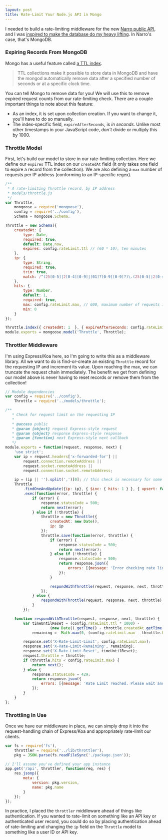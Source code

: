```yaml
---
layout: post
title: Rate-Limit Your Node.js API in Mongo
---
```


I needed to build a rate-limiting middleware for the new [Narro public API][1], and I was [inspired to make the database do my heavy lifting][3]. In Narro's case, that's MongoDB.

### Expiring Records From MongoDB

Mongo has a useful feature called [a TTL index][2].

> TTL collections make it possible to store data in MongoDB and have the mongod automatically remove data after a specified number of seconds or at a specific clock time.

You can tell Mongo to remove data for you! We will use this to remove expired request counts from our rate-limiting check. There are a couple important things to note about this feature:

- As an index, it is set upon collection creation. If you want to change it, you'll have to do so manually.
- The index-specific field, `expireAfterSeconds`, is _in seconds_. Unlike most other timestamps in your JavaScript code, _don't_ divide or multiply this by 1000.

### Throttle Model

First, let's build our model to store in our rate-limiting collection. Here we define our `expires` TTL index on our `createdAt` field (it only takes one field to expire a record from the collection). We are also defining a `max` number of requests per IP address (conforming to an IP-specific regex).

~~~ js
/**
 * A rate-limiting Throttle record, by IP address
 * models/throttle.js
 */
var Throttle,
    mongoose = require('mongoose'),
    config = require('../config'),
    Schema = mongoose.Schema;

Throttle = new Schema({
    createdAt: {
        type: Date,
        required: true,
        default: Date.now,
        expires: config.rateLimit.ttl // (60 * 10), ten minutes
    },
    ip: {
        type: String,
        required: true,
        trim: true,
        match: /^(25[0-5]|2[0-4][0-9]|[01]?[0-9][0-9]?)\.(25[0-5]|2[0-4][0-9]|[01]?[0-9][0-9]?)\.(25[0-5]|2[0-4][0-9]|[01]?[0-9][0-9]?)\.(25[0-5]|2[0-4][0-9]|[01]?[0-9][0-9]?)$/
    },
    hits: {
        type: Number,
        default: 1,
        required: true,
        max: config.rateLimit.max, // 600, maximum number of requests in out TTL defined above
        min: 0
    }
});

Throttle.index({ createdAt: 1  }, { expireAfterSeconds: config.rateLimit.ttl });
module.exports = mongoose.model('Throttle', Throttle);
~~~

### Throttler Middleware

I'm using Express/Koa here, so I'm going to write this as a middleware library. All we want to do is find-or-create an existing `Throttle` record for the requesting IP and increment its value. Upon reaching the max, we can truncate the request chain immediately. The benefit we get from defining our model above is never having to reset records or remove them from the collection!

~~~js
// Module dependencies
var config = require('../config'),
    Throttle = require('../models/throttle');

/**
   * Check for request limit on the requesting IP
   *  
   * @access public
   * @param {object} request Express-style request
   * @param {object} response Express-style response
   * @param {function} next Express-style next callback
   */ 
module.exports = function(request, response, next) {
    'use strict';
    var ip = request.headers['x-forwarded-for'] ||
        request.connection.remoteAddress ||
        request.socket.remoteAddress ||
        request.connection.socket.remoteAddress;

    ip = (ip || '').split(',')[0]; // this check is necessary for some clients that set an array of IP addresses
    Throttle
        .findOneAndUpdate({ip: ip}, { $inc: { hits: 1 } }, { upsert: false })
        .exec(function(error, throttle) {
            if (error) {
                response.statusCode = 500;
                return next(error);
            } else if (!throttle) {
                throttle = new Throttle({
                    createdAt: new Date(),
                    ip: ip
                });
                throttle.save(function(error, throttle) {
                    if (error) {
                        response.statusCode = 500;
                        return next(error);
                    } else if (!throttle) {
                        response.statusCode = 500;
                        return response.json({
                            errors: [{message: 'Error checking rate limit'}]
                        });
                    }

                    respondWithThrottle(request, response, next, throttle);
                });
            } else {
                respondWithThrottle(request, response, next, throttle);
            }
        });

    function respondWithThrottle(request, response, next, throttle) {
        var timeUntilReset = (config.rateLimit.ttl * 1000) -
                    (new Date().getTime() - throttle.createdAt.getTime()),
            remaining =  Math.max(0, (config.rateLimit.max - throttle.hits));

        response.set('X-Rate-Limit-Limit', config.rateLimit.max);
        response.set('X-Rate-Limit-Remaining', remaining);
        response.set('X-Rate-Limit-Reset', timeUntilReset);
        request.throttle = throttle;
        if (throttle.hits < config.rateLimit.max) {
            return next();
        } else {
            response.statusCode = 429;
            return response.json({
                errors: [{message: 'Rate Limit reached. Please wait and try again.'}]
            });
        }
    }
};
~~~

### Throttling In Use

Once we have our middleware in place, we can simply drop it into the request-handling chain of Express/Koa and appropriately rate-limit our clients.

~~~javascript
var fs = require('fs'),
    throttler = require('../lib/throttler'),
    pkg = JSON.parse(fs.readFileSync('./package.json'));

// I'll assume you've defined your app instance
app.get('/api', throttler, function(req, res) {
    res.jsonp({
        meta: {
            version: pkg.version,
            name: pkg.name
        }
    });
});
~~~

In practice, I placed the `throttler` middleware ahead of things like authentication. If you wanted to rate-limit on something like an API key or authenticated user record, you could do so by placing authentication ahead of rate-limiting and changing the `ip` field on the `Throttle` model to something like a user ID or API key.

[1]: http://docs.narro.co
[2]: https://docs.mongodb.org/manual/tutorial/expire-data/
[3]: /2016/03/12/databases-doing-dirty-work/
